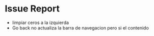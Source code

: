 # Issue Report

* limpiar ceros a la izquierda
* Go back no actualiza la barra de navegacion pero si el contenido

